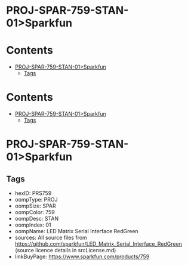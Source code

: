 
PROJ-SPAR-759-STAN-01>Sparkfun
==============================

Contents
========

* [PROJ-SPAR-759-STAN-01>Sparkfun](#proj-spar-759-stan-01sparkfun)
	* [Tags](#tags)

Contents
========

* [PROJ-SPAR-759-STAN-01>Sparkfun](#proj-spar-759-stan-01sparkfun)
	* [Tags](#tags)

# PROJ-SPAR-759-STAN-01>Sparkfun

## Tags

- hexID: PRS759
- oompType: PROJ
- oompSize: SPAR
- oompColor: 759
- oompDesc: STAN
- oompIndex: 01
- oompName: LED Matrix Serial Interface RedGreen
- sources: All source files from https://github.com/sparkfun/LED_Matrix_Serial_Interface_RedGreen (source licence details in srcLicense.md)
- linkBuyPage: https://www.sparkfun.com/products/759
